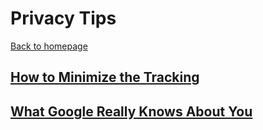 # Privacy Tips
[Back to homepage](https://github.com/themirrazz/tips)

## [How to Minimize the Tracking](minimize_tracking.md)

## [What Google Really Knows About You](what_google_knows.md)
